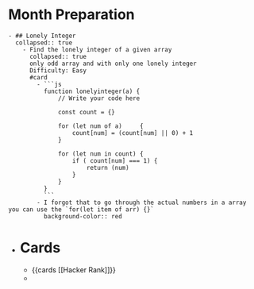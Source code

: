 # Month Preparation
	- ## Lonely Integer
	  collapsed:: true
		- Find the lonely integer of a given array
		  collapsed:: true
		  only odd array and with only one lonely integer 
		  Difficulty: Easy
		  #card
			- ```js 
			  function lonelyinteger(a) {
			      // Write your code here
			      
			      const count = {}
			      
			      for (let num of a)     {
			          count[num] = (count[num] || 0) + 1
			      }
			      
			      for (let num in count) {
			          if ( count[num] === 1) {
			              return (num)
			          }
			      }
			  }
			  ```
			- I forgot that to go through the actual numbers in a array you can use the `for(let item of arr) {}`
			  background-color:: red
- # Cards
	- {{cards [[Hacker Rank]]}}
	-